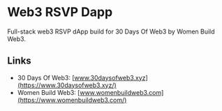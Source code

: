# Web3 RSVP Dapp

Full-stack web3 RSVP dApp build for 30 Days Of Web3 by Women Build Web3.

## Links

- 30 Days Of Web3: [www.30daysofweb3.xyz](https://www.30daysofweb3.xyz/)
- Women Build Web3: [www.womenbuildweb3.com](https://www.womenbuildweb3.com/)

